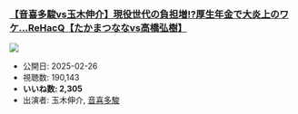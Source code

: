 ### [【音喜多駿vs玉木伸介】現役世代の負担増!?厚生年金で大炎上のワケ…ReHacQ【たかまつななvs高橋弘樹】](https://www.youtube.com/watch?v=8AwH_yEkLzQ)
[![](https://img.youtube.com/vi/8AwH_yEkLzQ/sddefault.jpg)](https://www.youtube.com/watch?v=8AwH_yEkLzQ)
-   公開日: 2025-02-26
-   視聴数: 190,143
-   **いいね数: 2,305**
-   出演者: 玉木伸介, [音喜多駿](/rehacq_fan/people/音喜多駿 "wikilink")
